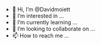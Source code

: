 - 👋 Hi, I’m @Davidmoiett
- 👀 I’m interested in ...
- 🌱 I’m currently learning ...
- 💞️ I’m looking to collaborate on ...
- 📫 How to reach me ...

<!---
Davidmoiett/Davidmoiett is a ✨ special ✨ repository because its `README.md` (this file) appears on your GitHub profile.
You can click the Preview link to take a look at your changes.
--->

